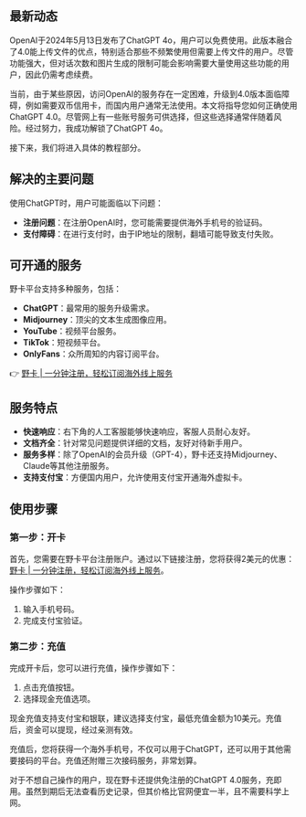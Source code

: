 ## 最新动态

OpenAI于2024年5月13日发布了ChatGPT 4o，用户可以免费使用。此版本融合了4.0能上传文件的优点，特别适合那些不频繁使用但需要上传文件的用户。尽管功能强大，但对话次数和图片生成的限制可能会影响需要大量使用这些功能的用户，因此仍需考虑续费。

当前，由于某些原因，访问OpenAI的服务存在一定困难，升级到4.0版本面临障碍，例如需要双币信用卡，而国内用户通常无法使用。本文将指导您如何正确使用ChatGPT 4.0。尽管网上有一些账号服务可供选择，但这些选择通常伴随着风险。经过努力，我成功解锁了ChatGPT 4o。

接下来，我们将进入具体的教程部分。

## 解决的主要问题

使用ChatGPT时，用户可能面临以下问题：

- **注册问题**：在注册OpenAI时，您可能需要提供海外手机号的验证码。
- **支付障碍**：在进行支付时，由于IP地址的限制，翻墙可能导致支付失败。

## 可开通的服务

野卡平台支持多种服务，包括：

- **ChatGPT**：最常用的服务升级需求。
- **Midjourney**：顶尖的文本生成图像应用。
- **YouTube**：视频平台服务。
- **TikTok**：短视频平台。
- **OnlyFans**：众所周知的内容订阅平台。

👉 [野卡 | 一分钟注册，轻松订阅海外线上服务](https://bit.ly/bewildcard)

## 服务特点

- **快速响应**：右下角的人工客服能够快速响应，客服人员耐心友好。
- **文档齐全**：针对常见问题提供详细的文档，友好对待新手用户。
- **服务多样**：除了OpenAI的会员升级（GPT-4），野卡还支持Midjourney、Claude等其他注册服务。
- **支持支付宝**：方便国内用户，允许使用支付宝开通海外虚拟卡。

## 使用步骤

### 第一步：开卡

首先，您需要在野卡平台注册账户。通过以下链接注册，您将获得2美元的优惠：[野卡 | 一分钟注册，轻松订阅海外线上服务](https://bit.ly/bewildcard)。

操作步骤如下：

1. 输入手机号码。
2. 完成支付宝验证。

### 第二步：充值

完成开卡后，您可以进行充值，操作步骤如下：

1. 点击充值按钮。
2. 选择现金充值选项。

现金充值支持支付宝和银联，建议选择支付宝，最低充值金额为10美元。充值后，资金可以提现，经过亲测有效。

充值后，您将获得一个海外手机号，不仅可以用于ChatGPT，还可以用于其他需要接码的平台。充值还附赠三次接码服务，非常划算。

对于不想自己操作的用户，现在野卡还提供免注册的ChatGPT 4.0服务，充即用。虽然到期后无法查看历史记录，但其价格比官网便宜一半，且不需要科学上网。